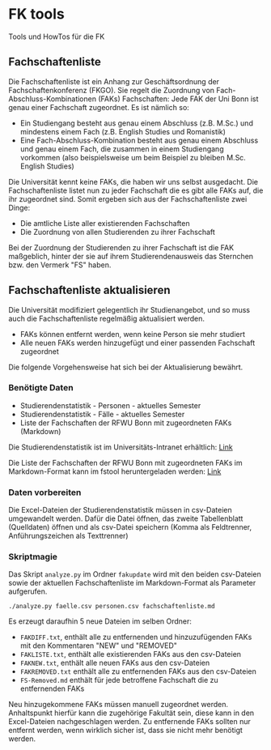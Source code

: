 # FK tools

Tools und HowTos für die FK

## Fachschaftenliste

Die Fachschaftenliste ist ein Anhang zur Geschäftsordnung der Fachschaftenkonferenz (FKGO). 
Sie regelt die Zuordnung von Fach-Abschluss-Kombinationen (FAKs) Fachschaften: Jede FAK der Uni Bonn
ist genau einer Fachschaft zugeordnet. Es ist nämlich so:

- Ein Studiengang besteht aus genau einem Abschluss (z.B. M.Sc.) und mindestens einem 
  Fach (z.B. English Studies und Romanistik)
- Eine Fach-Abschluss-Kombination besteht aus genau einem Abschluss und genau einem Fach, 
  die zusammen in einem Studiengang vorkommen (also beispielsweise um beim Beispiel zu 
  bleiben M.Sc. English Studies)

Die Universität kennt keine FAKs, die haben wir uns selbst ausgedacht. Die Fachschaftenliste listet nun 
zu jeder Fachschaft die es gibt alle FAKs auf, die ihr zugeordnet sind. Somit ergeben sich aus der 
Fachschaftenliste zwei Dinge:

- Die amtliche Liste aller existierenden Fachschaften
- Die Zuordnung von allen Studierenden zu ihrer Fachschaft

Bei der Zuordnung der Studierenden zu ihrer Fachschaft ist die FAK maßgeblich, hinter der sie auf ihrem 
Studierendenausweis das Sternchen bzw. den Vermerk "FS" haben.


## Fachschaftenliste aktualisieren

Die Universität modifiziert gelegentlich ihr Studienangebot, und so muss auch die Fachschaftenliste 
regelmäßig aktualisiert werden.

- FAKs können entfernt werden, wenn keine Person sie mehr studiert
- Alle neuen FAKs werden hinzugefügt und einer passenden Fachschaft zugeordnet

Die folgende Vorgehensweise hat sich bei der Aktualisierung bewährt.

### Benötigte Daten

- Studierendenstatistik - Personen - aktuelles Semester
- Studierendenstatistik - Fälle - aktuelles Semester
- Liste der Fachschaften der RFWU Bonn mit zugeordneten FAKs (Markdown)

Die Studierendenstatistik ist im Universitäts-Intranet erhältlich: 
[Link](https://www.intranet.uni-bonn.de/organisation/verwaltung/dez-9/abt-9.3/studierendenstatistik)

Die Liste der Fachschaften der RFWU Bonn mit zugeordneten FAKs im Markdown-Format kann im fstool 
heruntergeladen werden: [Link](https://gaia.asta.uni-bonn.de/fstool/fachschaften-md.php?fullnames)

### Daten vorbereiten

Die Excel-Dateien der Studierendenstatistik müssen in csv-Dateien umgewandelt werden. Dafür die Datei öffnen, 
das zweite Tabellenblatt (Quelldaten) öffnen und als csv-Datei speichern (Komma als Feldtrenner, Anführungszeichen 
als Texttrenner)

### Skriptmagie

Das Skript `analyze.py` im Ordner `fakupdate` wird mit den beiden csv-Dateien sowie der aktuellen 
Fachschaftenliste im Markdown-Format als Parameter aufgerufen. 

```
./analyze.py faelle.csv personen.csv fachschaftenliste.md
```

Es erzeugt daraufhin 5 neue Dateien im selben Ordner:

- `FAKDIFF.txt`, enthält alle zu entfernenden und hinzuzufügenden FAKs mit den Kommentaren "NEW" und "REMOVED"
- `FAKLISTE.txt`, enthält alle existierenden FAKs aus den csv-Dateien
- `FAKNEW.txt`, enthält alle neuen FAKs aus den csv-Dateien
- `FAKREMOVED.txt` enthält alle zu entfernenden FAKs aus den csv-Dateien
- `FS-Removed.md` enthält für jede betroffene Fachschaft die zu entfernenden FAKs

Neu hinzugekommene FAKs müssen manuell zugeordnet werden. Anhaltspunkt hierfür kann die zugehörige Fakultät 
sein, diese kann in den Excel-Dateien nachgeschlagen werden. Zu entfernende FAKs sollten nur entfernt werden, 
wenn wirklich sicher ist, dass sie nicht mehr benötigt werden.
